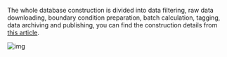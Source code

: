 The whole database construction is divided into data filtering, raw data downloading, boundary condition preparation, batch calculation, tagging, data archiving and publishing, you can find the construction details from [this article](https://www.nature.com/articles/s41597-023-02091-5).

![img](https://media.springernature.com/full/springer-static/image/art%3A10.1038%2Fs41597-023-02091-5/MediaObjects/41597_2023_2091_Fig1_HTML.png)
